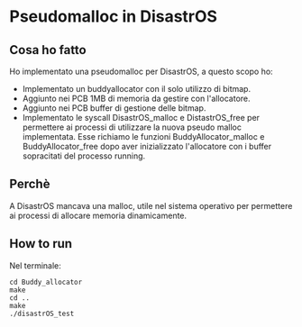 # Pseudomalloc in DisastrOS

## Cosa ho fatto
Ho implementato una pseudomalloc per DisastrOS, a questo scopo ho:

- Implementato un buddyallocator con il solo utilizzo di bitmap.
- Aggiunto nei PCB 1MB di memoria da gestire con l'allocatore.
- Aggiunto nei PCB buffer di gestione delle bitmap.
- Implementato le syscall DisastrOS_malloc e DistastrOS_free per permettere ai processi di utilizzare la nuova pseudo malloc implementata. Esse richiamo le funzioni BuddyAllocator_malloc e BuddyAllocator_free dopo aver inizializzato l'allocatore con i buffer sopracitati del processo running.

## Perchè
A DisastrOS mancava una malloc, utile nel sistema operativo per permettere ai processi di allocare memoria dinamicamente.

## How to run
Nel terminale:
```console
cd Buddy_allocator
make
cd ..
make
./disastrOS_test
```
